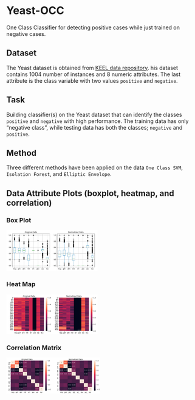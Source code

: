 # Yeast-OCC
One Class Classifier for detecting positive cases while just trained on negative cases.

## Dataset

The Yeast dataset is obtained from [KEEL data repository](https://sci2s.ugr.es/keel/datasets.php). his dataset contains 1004 number of instances and 8 numeric attributes. The last attribute is the class variable with two values `positive` and `negative`.

## Task 

Building classifier(s) on the Yeast dataset that can identify the classes `positive` and `negative` with high performance. The training data has only “negative class”, while testing data has both the classes; `negative` and `positive`.

## Method

Three different methods have been applied on the data `One Class SVM`, `Isolation Forest`, and `Elliptic Envelope`.

## Data Attribute Plots (boxplot, heatmap, and correlation)

### Box Plot
<img src="images/boxplot.png" alt="BoxPlot" style="zoom:25%;" />

### Heat Map
<img src="images/heatmap.png" alt="Heatmap" style="zoom:25%;" />

### Correlation Matrix
<img src="images/correlation.png" alt="Correlation" style="zoom:25%;" />

